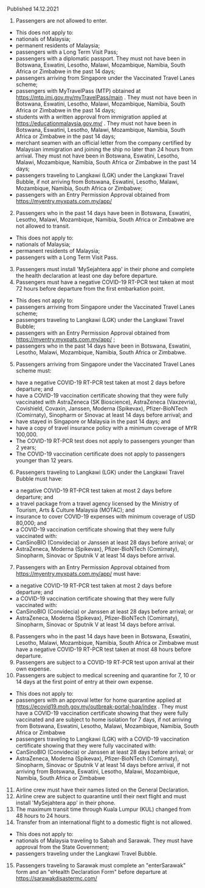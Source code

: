 Published 14.12.2021
1. Passengers are not allowed to enter.
- This does not apply to:
- nationals of Malaysia;
- permanent residents of Malaysia;
- passengers with a Long Term Visit Pass;
- passengers with a diplomatic passport. They must not have been in Botswana, Eswatini, Lesotho, Malawi, Mozambique, Namibia, South Africa or Zimbabwe in the past 14 days;
- passengers arriving from Singapore under the Vaccinated Travel Lanes scheme;
- passengers with MyTravelPass (MTP) obtained at <a href="https://mtp.imi.gov.my/myTravelPass/main">https://mtp.imi.gov.my/myTravelPass/main</a> . They must not have been in Botswana, Eswatini, Lesotho, Malawi, Mozambique, Namibia, South Africa or Zimbabwe in the past 14 days;
- students with a written approval from immigration applied at <a href="https://educationmalaysia.gov.my/">https://educationmalaysia.gov.my/</a> . They must not have been in Botswana, Eswatini, Lesotho, Malawi, Mozambique, Namibia, South Africa or Zimbabwe in the past 14 days;
- merchant seamen with an official letter from the company certified by Malaysian immigration and joining the ship no later than 24 hours from arrival. They must not have been in Botswana, Eswatini, Lesotho, Malawi, Mozambique, Namibia, South Africa or Zimbabwe in the past 14 days;
- passengers traveling to Langkawi (LGK) under the Langkawi Travel Bubble, if not arriving from Botswana, Eswatini, Lesotho, Malawi, Mozambique, Namibia, South Africa or Zimbabwe;
- passengers with an Entry Permission Approval obtained from <a href="https://myentry.myxpats.com.my/app/">https://myentry.myxpats.com.my/app/</a>
2. Passengers who in the past 14 days have been in Botswana, Eswatini, Lesotho, Malawi, Mozambique, Namibia, South Africa or Zimbabwe are not allowed to transit.
- This does not apply to:
- nationals of Malaysia;
- permanent residents of Malaysia;
- passengers with a Long Term Visit Pass.
3. Passengers must install 'MySejahtera app' in their phone and complete the health declaration at least one day before departure.
4. Passengers must have a negative COVID-19 RT-PCR test taken at most 72 hours before departure from the first embarkation point.
- This does not apply to:
- passengers arriving from Singapore under the Vaccinated Travel Lanes scheme;
- passengers traveling to Langkawi (LGK) under the Langkawi Travel Bubble;
- passengers with an Entry Permission Approval obtained from <a href="https://myentry.myxpats.com.my/app/">https://myentry.myxpats.com.my/app/</a> ;
- passengers who in the past 14 days have been in Botswana, Eswatini, Lesotho, Malawi, Mozambique, Namibia, South Africa or Zimbabwe.
5. Passengers arriving from Singapore under the Vaccinated Travel Lanes scheme must:
- have a negative COVID-19 RT-PCR test taken at most 2 days before departure; and
- have a COVID-19 vaccination certificate showing that they were fully vaccinated with AstraZeneca (SK Bioscience), AstraZeneca (Vaxzevria), Covishield, Covaxin, Janssen, Moderna (Spikevax), Pfizer-BioNTech (Comirnaty), Sinopharm or Sinovac at least 14 days before arrival; and
- have stayed in Singapore or Malaysia in the past 14 days; and
- have a copy of travel insurance policy with a minimum coverage of MYR 100,000.
- The COVID-19 RT-PCR test does not apply to passengers younger than 2 years;
- The COVID-19 vaccination certificate does not apply to passengers younger than 12 years.
6. Passengers traveling to Langkawi (LGK) under the Langkawi Travel Bubble must have:
- a negative COVID-19 RT-PCR test taken at most 2 days before departure; and
- a travel package from a travel agency licensed by the Ministry of Tourism, Arts & Culture Malaysia (MOTAC); and
- insurance to cover COVID-19 expenses with minimum coverage of USD 80,000; and
- a COVID-19 vaccination certificate showing that they were fully vaccinated with:
- CanSinoBIO (Convidecia) or Janssen at least 28 days before arrival; or
- AstraZeneca, Moderna (Spikevax), Pfizer-BioNTech (Comirnaty), Sinopharm, Sinovac or Sputnik V at least 14 days before arrival.
7. Passengers with an Entry Permission Approval obtained from <a href="https://myentry.myxpats.com.my/app/">https://myentry.myxpats.com.my/app/</a> must have:
- a negative COVID-19 RT-PCR test taken at most 2 days before departure; and
- a COVID-19 vaccination certificate showing that they were fully vaccinated with:
- CanSinoBIO (Convidecia) or Janssen at least 28 days before arrival; or
- AstraZeneca, Moderna (Spikevax), Pfizer-BioNTech (Comirnaty), Sinopharm, Sinovac or Sputnik V at least 14 days before arrival.
8. Passengers who in the past 14 days have been in Botswana, Eswatini, Lesotho, Malawi, Mozambique, Namibia, South Africa or Zimbabwe must have a negative COVID-19 RT-PCR test taken at most 48 hours before departure.
9. Passengers are subject to a COVID-19 RT-PCR test upon arrival at their own expense.
10. Passengers are subject to medical screening and quarantine for 7, 10 or 14 days at the first point of entry at their own expense.
- This does not apply to:
- passengers with an approval letter for home quarantine applied at <a href="https://ecovid19.moh.gov.my/outbreak-portal-hqa/index">https://ecovid19.moh.gov.my/outbreak-portal-hqa/index</a> . They must have a COVID-19 vaccination certificate showing that they were fully vaccinated and are subject to home isolation for 7 days, if not arriving from Botswana, Eswatini, Lesotho, Malawi, Mozambique, Namibia, South Africa or Zimbabwe
- passengers traveling to Langkawi (LGK) with a COVID-19 vaccination certificate showing that they were fully vaccinated with:
- CanSinoBIO (Convidecia) or Janssen at least 28 days before arrival; or
- AstraZeneca, Moderna (Spikevax), Pfizer-BioNTech (Comirnaty), Sinopharm, Sinovac or Sputnik V at least 14 days before arrival, if not arriving from Botswana, Eswatini, Lesotho, Malawi, Mozambique, Namibia, South Africa or Zimbabwe
11. Airline crew must have their names listed on the General Declaration.
12. Airline crew are subject to quarantine until their next flight and must install 'MySejahtera app' in their phone.
13. The maximum transit time through Kuala Lumpur (KUL) changed from 48 hours to 24 hours.
14. Transfer from an international flight to a domestic flight is not allowed.
- This does not apply to:
- nationals of Malaysia traveling to Sabah and Sarawak. They must have approval from the State Government;
- passengers traveling under the Langkawi Travel Bubble.
15. Passengers traveling to Sarawak must complete an "enterSarawak" form and an "eHealth Declaration Form" before departure at <a href="https://sarawakdisastermc.com/">https://sarawakdisastermc.com/</a>
